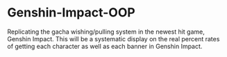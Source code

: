 # Genshin-Impact-OOP
 Replicating the gacha wishing/pulling system in the newest hit game, Genshin Impact. This will be a systematic display on the real percent rates of getting each character as well as each banner in Genshin Impact.
